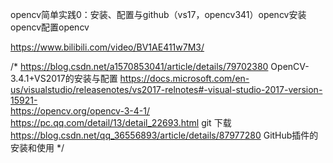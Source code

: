 opencv简单实践0：安装、配置与github（vs17，opencv341）opencv安装opencv配置opencv

https://www.bilibili.com/video/BV1AE411w7M3/

/*
https://blog.csdn.net/a1570853041/article/details/79702380  OpenCV-3.4.1+VS2017的安装与配置
https://docs.microsoft.com/en-us/visualstudio/releasenotes/vs2017-relnotes#-visual-studio-2017-version-15921-   
https://opencv.org/opencv-3-4-1/
https://pc.qq.com/detail/13/detail_22693.html   git 下载
https://blog.csdn.net/qq_36556893/article/details/87977280   GitHub插件的安装和使用
*/

